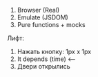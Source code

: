 1. Browser (Real)
2. Emulate (JSDOM)
3. Pure functions + mocks

Лифт:
1. Нажать кнопку: 1px x 1px
2. It depends (time) <--
3. Двери открылись
